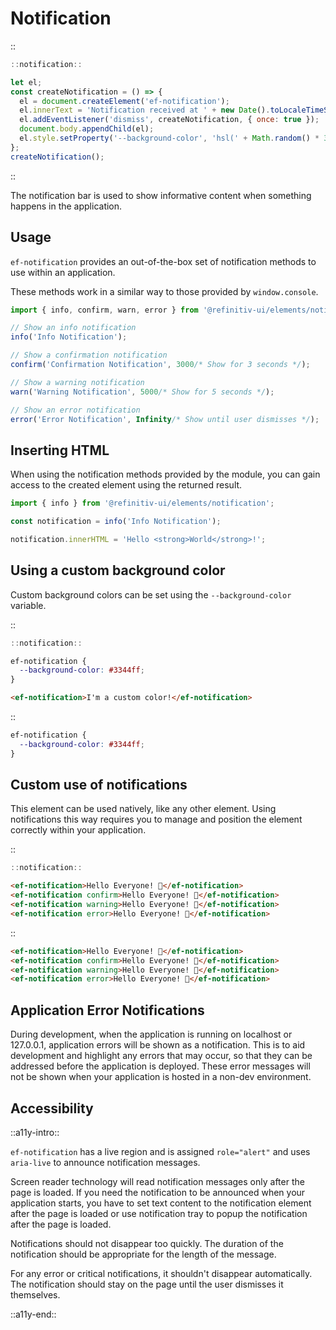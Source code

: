 <!--
type: page
title: Notification
location: ./elements/notification
layout: default
-->

# Notification
::
```javascript
::notification::

let el;
const createNotification = () => {
  el = document.createElement('ef-notification');
  el.innerText = 'Notification received at ' + new Date().toLocaleTimeString();
  el.addEventListener('dismiss', createNotification, { once: true });
  document.body.appendChild(el);
  el.style.setProperty('--background-color', 'hsl(' + Math.random() * 360 + ', 50%, 50%)');
};
createNotification();
```
::

The notification bar is used to show informative content when something happens in the application.

## Usage
`ef-notification` provides an out-of-the-box set of notification methods to use within an application.

These methods work in a similar way to those provided by `window.console`.

```javascript
import { info, confirm, warn, error } from '@refinitiv-ui/elements/notification';

// Show an info notification
info('Info Notification');

// Show a confirmation notification
confirm('Confirmation Notification', 3000/* Show for 3 seconds */);

// Show a warning notification
warn('Warning Notification', 5000/* Show for 5 seconds */);

// Show an error notification
error('Error Notification', Infinity/* Show until user dismisses */);
```

## Inserting HTML

When using the notification methods provided by the module, you can gain access to the created element using the returned result.

```javascript
import { info } from '@refinitiv-ui/elements/notification';

const notification = info('Info Notification');

notification.innerHTML = 'Hello <strong>World</strong>!';
```

## Using a custom background color

Custom background colors can be set using the `--background-color` variable.

::
```javascript
::notification::
```
```css
ef-notification {
  --background-color: #3344ff;
}
```
```html
<ef-notification>I'm a custom color!</ef-notification>
```
::

``` css
ef-notification {
  --background-color: #3344ff;
}
```

## Custom use of notifications

This element can be used natively, like any other element. Using notifications this way requires you to manage and position the element correctly within your application.

::
```javascript
::notification::
```
```html
<ef-notification>Hello Everyone! 👋</ef-notification>
<ef-notification confirm>Hello Everyone! 👋</ef-notification>
<ef-notification warning>Hello Everyone! 👋</ef-notification>
<ef-notification error>Hello Everyone! 👋</ef-notification>
```
::

``` html
<ef-notification>Hello Everyone! 👋</ef-notification>
<ef-notification confirm>Hello Everyone! 👋</ef-notification>
<ef-notification warning>Hello Everyone! 👋</ef-notification>
<ef-notification error>Hello Everyone! 👋</ef-notification>
```

## Application Error Notifications
During development, when the application is running on localhost or 127.0.0.1, application errors will be shown as a notification. This is to aid development and highlight any errors that may occur, so that they can be addressed before the application is deployed. These error messages will not be shown when your application is hosted in a non-dev environment.

## Accessibility
::a11y-intro::

`ef-notification` has a live region and is assigned `role="alert"` and uses `aria-live` to announce notification messages.

Screen reader technology will read notification messages only after the page is loaded. If you need the notification to be announced when your application starts, you have to set text content to the notification element after the page is loaded or use notification tray to popup the notification after the page is loaded.

Notifications should not disappear too quickly. The duration of the notification should be appropriate for the length of the message.

For any error or critical notifications, it shouldn't disappear automatically. The notification should stay on the page until the user dismisses it themselves.

::a11y-end::
